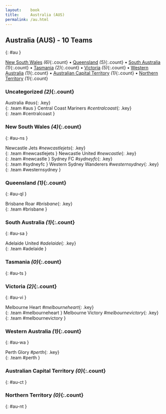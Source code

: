 ```yaml
---
layout:    book
title:     Australia (AUS)
permalink: /au.html
---
```


## Australia (AUS) - 10 Teams
{: #au }


[New South Wales](#au-ns) _(6)_{:.count} • [Queensland](#au-ql) _(5)_{:.count} • [South Australia](#au-sa) _(1)_{:.count} • [Tasmania](#au-ts) _(2)_{:.count} • [Victoria](#au-vi) _(5)_{:.count} • [Western Australia](#au-wa) _(1)_{:.count} • [Australian Capital Territory](#au-ct) _(1)_{:.count} • [Northern Territory](#au-nt) _(1)_{:.count}


### Uncategorized _(2)_{:.count}

Australia _#aus_{: .key} <br>
{: .team #aus }
Central Coast Mariners _#centralcoast_{: .key} <br>
{: .team #centralcoast }



### New South Wales _(4)_{:.count}
{: #au-ns }





<div class='columns3' markdown='1'>

Newcastle Jets _#newcastlejets_{: .key} <br>
{: .team #newcastlejets }
Newcastle United _#newcastle_{: .key} <br>
{: .team #newcastle }
Sydney FC _#sydneyfc_{: .key} <br>
{: .team #sydneyfc }
Western Sydney Wanderers _#westernsydney_{: .key} <br>
{: .team #westernsydney }

</div>



### Queensland _(1)_{:.count}
{: #au-ql }





<div class='columns3' markdown='1'>

Brisbane Roar _#brisbane_{: .key} <br>
{: .team #brisbane }

</div>



### South Australia _(1)_{:.count}
{: #au-sa }





<div class='columns3' markdown='1'>

Adelaide United _#adelaide_{: .key} <br>
{: .team #adelaide }

</div>



### Tasmania _(0)_{:.count}
{: #au-ts }





<div class='columns3' markdown='1'>


</div>



### Victoria _(2)_{:.count}
{: #au-vi }





<div class='columns3' markdown='1'>

Melbourne Heart _#melbourneheart_{: .key} <br>
{: .team #melbourneheart }
Melbourne Victory _#melbournevictory_{: .key} <br>
{: .team #melbournevictory }

</div>



### Western Australia _(1)_{:.count}
{: #au-wa }





<div class='columns3' markdown='1'>

Perth Glory _#perth_{: .key} <br>
{: .team #perth }

</div>



### Australian Capital Territory _(0)_{:.count}
{: #au-ct }





<div class='columns3' markdown='1'>


</div>



### Northern Territory _(0)_{:.count}
{: #au-nt }





<div class='columns3' markdown='1'>


</div>


 
